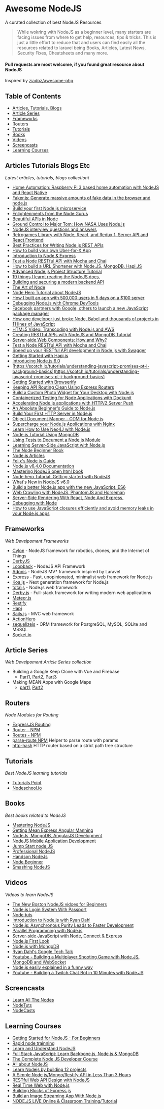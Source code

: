 # Awesome NodeJS
A curated collection of best NodeJS Resources

> While wokring with NodeJS as a beginner level, many starters are facing issues from where to get help, resources, tips & tricks. This is just a little effort to reduce that and users can find easily all the resources related to laravel being Books, Articles, Latest News, Security Fixes, Cheatsheets and many more. 

#### Pull requests are most welcome, if you found great resource about NodeJS

Inspired by [ziadoz/awesome-php](https://github.com/ziadoz/awesome-php)

## Table of Contents
- [Articles, Tutorials, Blogs](#articles-tutorials-blogs-etc)
- [Article Series](#article-series)
- [Frameworks](#frameworks)
- [Routers](#routers)
- [Tutorials](#tutorials)
- [Books](#books)
- [Videos](#videos)
- [Screencasts](#screencasts)
- [Learning Courses](#learning-courses)



## Articles Tutorials Blogs Etc
*Latest articles, tutorials, blogs collection*\
- [Home Automation: Raspberry Pi 3 based home automation with NodeJS and React Native](https://github.com/deepsyx/home-automation)
- [Faker.js: Generate massive amounts of fake data in the browser and node.js](https://github.com/Marak/faker.js)
- [Build your first Node.js microservice](http://mxstbr.blog/2017/01/your-first-node-microservice)
- [Enlightenments from the Node Gurus](https://www.sitepoint.com/node-js-best-practices-from-the-node-gurus)
- [Beautiful APIs in Node](https://medium.com/software-engineering/beautiful-node-apis-eaf0b636cbe)
- [Ground Control to Major Tom: How NASA Uses Node.js](https://nodejs.org/static/documents/casestudies/Node_CaseStudy_Nasa_FNL.pdf)
- [NodeJS interview questions and answers](http://blog.risingstack.com/node-js-interview-questions-and-answers-2017)
- [Retrogames Library with Node, React, and Redux 1: Server API and React Frontend](https://scotch.io/tutorials/retrogames-library-with-node-react-and-redux-1-server-api-and-react-frontend)
- [Best Practices for Writing Node.js REST APIs](http://blog.risingstack.com/10-best-practices-for-writing-node-js-rest-apis)
- [How to build your own Uber-for-X App](https://medium.freecodecamp.com/how-to-build-your-own-uber-for-x-app-33237955e253)
- [Introduction to Node & Express](https://medium.com/javascript-scene/introduction-to-node-express-90c431f9e6fd)
- [Test a Node RESTful API with Mocha and Chai](https://scotch.io/tutorials/test-a-node-restful-api-with-mocha-and-chai)
- [How to build a URL Shortener with Node.JS, MongoDB, Hapi.JS](http://codetuts.tech/build-a-url-shortener-node-hapi-js)
- [Advanced Node.js Project Structure Tutorial](https://blog.risingstack.com/node-js-project-structure-tutorial-node-js-at-scale)
- [19 things I learnt reading the NodeJS docs.](https://hackernoon.com/19-things-i-learnt-reading-the-nodejs-docs-8a2dcc7f307f?utm_source=mybridge&utm_medium=blog&utm_campaign=read_more)
- [Building and securing a modern backend API](https://scotch.io/tutorials/building-and-securing-a-modern-backend-api)
- [The Art of Node](https://github.com/maxogden/art-of-node#the-art-of-node)
- [Node Hero Tutorial about NodeJS](https://blog.risingstack.com/node-hero-tutorial-getting-started-with-node-js/)
- [How I built an app with 500,000 users in 5 days on a $100 server](https://medium.com/unboxd/how-i-built-an-app-with-500-000-users-in-5-days-on-a-100-server-77deeb238e83#.8pkwyo6m4)
- [Debugging Node.js with Chrome DevTools](https://medium.com/@paul_irish/debugging-node-js-nightlies-with-chrome-devtools-7c4a1b95ae27#.7qtgzho1a)
- [Facebook partners with Google, others to launch a new JavaScript package manager](https://techcrunch.com/2016/10/11/facebook-partners-with-google-others-to-launch-a-new-javascript-package-manager/)
- [How one developer just broke Node, Babel and thousands of projects in 11 lines of JavaScript](http://www.theregister.co.uk/2016/03/23/npm_left_pad_chaos/)
- [HTML5 Video: Transcoding with Node.js and AWS](https://lostechies.com/bradcarleton/2013/11/20/html5-video-transcoding-with-node-js-and-aws/)
- [Creating RESTful APIs with NodeJS and MongoDB Tutorial](http://adrianmejia.com/blog/2014/10/01/creating-a-restful-api-tutorial-with-nodejs-and-mongodb/)
- [Server-side Web Components: How and Why?](https://scotch.io/tutorials/server-side-web-components-how-and-why)
- [Test a Node RESTful API with Mocha and Chai](https://scotch.io/tutorials/test-a-node-restful-api-with-mocha-and-chai)
- [Speed up your RESTful API development in Node.js with Swagger](https://scotch.io/tutorials/speed-up-your-restful-api-development-in-node-js-with-swagger)
- [Getting Started with Hapi.js](https://scotch.io/tutorials/getting-started-with-hapi-js) 
- [Introducing Node.js 6.0](https://scotch.io/bar-talk/introducing-node-js-6-0)
- [https://scotch.io/tutorials/understanding-javascript-promises-pt-i-background-basics](https://scotch.io/tutorials/understanding-javascript-promises-pt-i-background-basics)
- [Getting Started with Browserify](https://scotch.io/tutorials/getting-started-with-browserify)
- [Keeping API Routing Clean Using Express Routers](https://scotch.io/tutorials/keeping-api-routing-clean-using-express-routers)
- [Build a Custom Photo Widget for Your Desktop with Node.js](https://scotch.io/tutorials/build-a-custom-photo-widget-for-your-desktop-with-node-js)
- [Containerized Testing for Node Applications with Dockunit](https://scotch.io/tutorials/containerized-testing-for-node-applications-with-dockunit)
- [Accelerating Node.js applications with HTTP/2 Server Push](https://blog.cloudflare.com/accelerating-node-js-applications-with-http-2-server-push/)
- [An Absolute Beginner's Guide to Node.js](http://blog.modulus.io/absolute-beginners-guide-to-nodejs)
- [Build Your First HTTP Server in Node.js](http://blog.modulus.io/build-your-first-http-server-in-nodejs)
- [Object Document Mapper - ODM for Node.js](http://blog.modulus.io/npm-install-camo)
- [Supercharge your Node.js Applications with Nginx](http://blog.modulus.io/supercharge-your-nodejs-applications-with-nginx)
- [Learn How to Use Neo4J with Node.js](http://blog.modulus.io/learn-how-to-use-neo4j-with-node.js)
- [Node.js Tutorial Using MongoDB](http://blog.modulus.io/mongodb-tutorial)
- [Using Tests to Document a Node.js Module](http://blog.modulus.io/using-tests-to-document-a-nodejs-module)
- [Learning Server-Side JavaScript with Node.js](http://code.tutsplus.com/tutorials/learning-server-side-javascript-with-nodejs--net-10044)
- [The Node Beginner Book](http://www.nodebeginner.org/#about)
- [Node.js Articles](https://howtonode.org/)
- [Felix's Node.js Guide](http://nodeguide.com/)
- [Node.js v6.4.0 Documentation](https://nodejs.org/api/)
- [Mastering NodeJS open html book](http://visionmedia.github.io/masteringnode/book.html)
- [Node hero Tutorial: Getting started with NodeJS](https://blog.risingstack.com/node-hero-tutorial-getting-started-with-node-js/)
- [What's New in NodeJS v6.0](https://blog.risingstack.com/whats-new-in-node-v6/)
- [Build a better Node.js app with the new JavaScript, ES6](https://scotch.io/tutorials/better-node-with-es6-pt-i)
- [Web Crawling with NodeJS, PhantomJS and Horseman](http://www.sitepoint.com/web-crawling-node-phantomjs-horseman/)
- [Server-Side Rendering With React, Node And Express.](https://www.smashingmagazine.com/2016/03/server-side-rendering-react-node-express)
- [Debugging with Node](http://krasimirtsonev.com/blog/article/debugging-with-node)
- [How to use JavaScript closures efficiently and avoid memory leaks in your Node.js apps](http://www.ibm.com/developerworks/library/wa-use-javascript-closures-efficiently/index.html)

## Frameworks
*Web Develpoment Frameworks*
- [Cylon](https://github.com/hybridgroup/cylon/) - NodeJS framework for robotics, drones, and the Internet of Things
- [DerbyJS](http://derbyjs.com/)
- [Loopback](https://loopback.io/) - NodeJS API Framework
- [Adonis](http://www.adonisjs.com/) - NodeJS MV* framework inspired by Laravel  
- [Express](http://expressjs.com/) - Fast, unopinionated, minimalist web framework for Node.js
- [Koa.js](http://koajs.com/) - Next generation framework for Node.js
- [totaljs](https://www.totaljs.com/) - Node.js web framework
- [Derby.js](http://derbyjs.com/) -  Full-stack framework for writing modern web applications
- [Meteor.js](https://www.meteor.com/) 
- [Restify](http://restify.com/)
- [Hapi](http://hapijs.com/)
- [Sails.js](http://sailsjs.org/) - MVC web framework 
- [ActionHero](http://www.actionherojs.com/)
- [sequelizejs](http://docs.sequelizejs.com/en/v3/) - ORM framework for PostgreSQL, MySQL, SQLite and MSSQL
- [Socket.io](http://socket.io/)


## Article Series
*Web Develpoment Article Series collection*

- Building a Google Keep Clone with Vue and Firebase
	- [Part1](https://scotch.io/tutorials/building-a-google-keep-clone-with-vue-and-firebase-pt-1),
	 [Part2](https://scotch.io/tutorials/building-a-google-keep-clone-with-vue-and-firebase-pt-2),
	 [Part3](https://scotch.io/tutorials/building-a-google-keep-clone-with-vue-and-firebase-pt-3)
- Making MEAN Apps with Google Maps
	- [part1](https://scotch.io/tutorials/making-mean-apps-with-google-maps-part-i),
	 [Part2](https://scotch.io/tutorials/making-mean-apps-with-google-maps-part-ii)

## Routers
*Node Modules for Routing*
- [ExpressJS Routing](https://expressjs.com/guide/routing.html)
- [Router - NPM](https://www.npmjs.com/package/router)
- [Routes - NPM](https://www.npmjs.com/package/routes)
- [parse-route NPM](https://www.npmjs.com/package/parse-route) Helper to parse route with params
- [http-hash](https://github.com/Matt-Esch/http-hash) HTTP router based on a strict path tree structure


## Tutorials
*Best NodeJS learning tutorials*
- [Tutorials Point](http://www.tutorialspoint.com/nodejs/) 
- [Nodeschool.io](http://nodeschool.io/)

## Books
*Best books related to NodeJS*
- [Mastering NodeJS](http://www.amazon.in/Mastering-Node-js-Community-Experience-Distilled/dp/1782166327)
- [Getting Mean Express Angular Manning](http://www.amazon.in/GETTING-MEAN-EXPRESS-ANGLUAR-Manning/dp/9351199134)
- [NodeJs, MongoDB, AngularJS Development](https://www.amazon.in/Node-js-MongoDB-AngularJS-Development-Developers-ebook/dp/B00KU3OIZ0)
- [NodeJS Mobile Application Development](http://www.amazon.in/Learning-Node-js-Mobile-Application-Development/dp/178528049X)
- [Jump Start node JS](http://www.amazon.in/Jump-Start-Node-js-Don-Nguyen/dp/9352131703)
- [Professional NodeJS](http://www.amazon.in/Professional-Node-js-Building-Javascript-Scalable/dp/1118185463)
- [Handson NodeJs](https://leanpub.com/hands-on-nodejs)
- [Node Beginner](https://leanpub.com/nodebeginner)
- [Smashing NodeJS](https://www.amazon.com/dp/B008Z5OEUY/)


## Videos
*Videos to learn NodeJS*
- [The New Boston NodeJS vidoes for Beginners](https://thenewboston.com/videos.php?cat=355)
- [Node.js Login System With Passport](https://www.youtube.com/watch?v=Z1ktxiqyiLA)
- [Node tuts](http://nodetuts.com/)
- [Introduction to Node.js with Ryan Dahl](http://www.youtube.com/watch?v=jo_B4LTHi3I)
- [Node.js: Asynchronous Purity Leads to Faster Development](http://www.infoq.com/presentations/nodejs)
- [Parallel Programming with Node.js](http://www.infoq.com/presentations/Parallel-Programming-with-Nodejs)
- [Server-side JavaScript with Node, Connect & Express](http://vimeo.com/18077379)
- [Node.js First Look](http://www.lynda.com/Nodejs-tutorials/Nodejs-First-Look/101554-2.html)
- [Node.js with MongoDB](http://www.youtube.com/watch?v=0_GNHWZHc-o)
- [Ryan Dahl's Google Tech Talk](http://www.youtube.com/watch?v=F6k8lTrAE2g)
- [Youtube - Building a Multiplayer Shooting Game with Node.JS, MongoDB and WebSocket](https://www.youtube.com/watch?v=PfSwUOBL1YQ)
- [Node.js easily explained in a funny way](https://www.youtube.com/watch?v=KsjrN-T3ZCs)
- [Youtube - Building a Twitch Chat Bot in 10 Minutes with Node.JS](https://www.youtube.com/watch?v=K6N9dSMb7sM)

## Screencasts
- [Learn All The Nodes](http://learnallthenodes.com/)
- [NodeTuts](http://nodetuts.com/)
- [NodeCasts](http://nodecasts.net/)


## Learning Courses
- [Getting Started for NodeJS - For Beginners](https://www.udemy.com/getting-started-with-nodejs-for-beginners/)
- [Rapid node trainning](https://www.udemy.com/nodejs-tutorial-from-scratch-by-examples/)
- [Learn and Understand NodeJS](https://www.udemy.com/understand-nodejs/)
- [Full Stack JavaScript: Learn Backbone.js, Node.js & MongoDB](https://www.udemy.com/fullstack-javascript/)
- [The Complete Node JS Developer Course](https://www.udemy.com/the-complete-node-js-developer-course/)
- [All about NodeJS](https://www.udemy.com/all-about-nodejs/)
- [Learn Nodejs by building 12 projects](https://www.udemy.com/learn-nodejs-by-building-10-projects/)
- [A Simple Node.js/Mongo/Restify API in Less Than 3 Hours](https://www.udemy.com/a-simple-nodejs-api/)
- [RESTful Web API Design with NodeJS](https://www.udemy.com/restful-web-api-design-with-nodejs/)
- [Real Time Web with Node.js](https://www.codeschool.com/courses/real-time-web-with-node-js)
- [Building Blocks of Express.js](https://www.codeschool.com/courses/building-blocks-of-express-js)
- [Build an Image Streaming App With Node.js](https://www.codeschool.com/screencasts/build-an-image-streaming-app-with-node-js)
- [NODE.JS LIVE Online & Classroom Training/Tutorial](http://www.springpeople.com/courses/online/nodejs-jumpstart-workshop-training-course)



 
